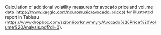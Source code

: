 Calculation of additional volatility measures for avocado price and volume data (https://www.kaggle.com/neuromusic/avocado-prices) 
for illustrated report in Tableau (https://www.dropbox.com/s/zbn6ox1knwmnyry/Avocado%20Price%20Volume%20Analysis.pdf?dl=0).
